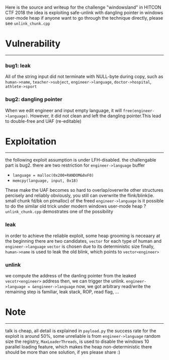 Here is the source and writeup for the challenge "windowsland" in HITCON CTF 2018
the idea is exploiting safe-unlink with dangling pointer in windows user-mode heap
if anyone want to go through the technique directly, please see `unlink_chunk.cpp`

# Vulnerability
---
### bug1: leak
All of the string input did not terminate with NULL-byte during copy, such as `human->name`, `teacher->subject`, `engineer->language`, `doctor->hospital`, `athlete->sport`
### bug2: dangling pointer
When we edit engineer and input empty language, it will `free(engineer->language)`. However, it did not clean and left the dangling pointer.This lead to double-free and UAF (re-editable)

# Exploitation
---
the following exploit assumption is under LFH-disabled.
the challengable part is bug2. there are two restriction for `engineer->language` buffer
- `language = malloc(0x200+RANDOM&0xF0)`
- `memcpy(language, input, 0x18)`

These make the UAF becomes so hard to overlap/overwrite other structures percisely and reliably
obviously, you still can overwrite the flink/blink(ie. small chunk fd/bk on ptmalloc) of the freed `engineer->language`
is it possible to do the similar old trick under modern windows user-mode heap ?
`unlink_chunk.cpp` demostrates one of the possibility

### leak
in order to achieve the reliable exploit, some heap grooming is neceaary at the beginning
there are two candidates, `vector` for each type of human and `engineer->language`
`vector` is chosen due to its deterministic size
finally, `human->name` is used to leak the old blink, which points to `vector<engineer>` 
### unlink
we compute the address of the danling pointer from the leaked `vecotr<engineer>` address
then, we can trigger the unlink.
`engineer->language = &engineer->language`
now, we got arbitrary read/write
the remaining step is familiar, leak stack, ROP, read flag, ...

# Note
---
talk is cheap, all detail is explained in `payload.py`
the success rate for the exploit is around 50%, some unreliable is from `engineer->language` random size
the registry, `MaxLoaderThreads`, is used to disable the windows 10 parallel loading feature, which makes the heap non-deterministic
there should be more than one solution, if yes please share :)

